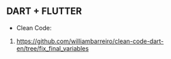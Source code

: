 ## DART + FLUTTER

* Clean Code: 
1. https://github.com/williambarreiro/clean-code-dart-en/tree/fix_final_variables
